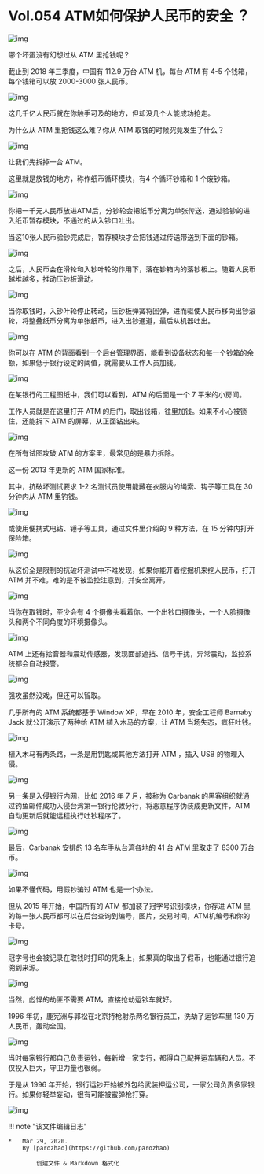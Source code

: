# Vol.054 ATM如何保护人民币的安全 ？

![img](https://mmbiz.qpic.cn/mmbiz_gif/U6yRaDu1Nab0zbv5uKqlribx04a2KwDhoJ9uQzz6SgOWMnmibLtOC3Jp0RvIjHiayyqbzXCCHib2kmmFFTEu8JiaEzg/640?wx_fmt=gif&tp=webp&wxfrom=5&wx_lazy=1)

哪个坏蛋没有幻想过从 ATM 里抢钱呢？

截止到 2018 年三季度，中国有 112.9 万台 ATM 机，每台 ATM 有 4-5 个钱箱，每个钱箱可以放 2000-3000 张人民币。

![img](https://mmbiz.qpic.cn/mmbiz_gif/U6yRaDu1Nab0zbv5uKqlribx04a2KwDhoSgvHX1SO2xE6Xdkia6Y41NZhtzCht7mNCTzPcYOQTW5iafoyfm46XT1g/640?wx_fmt=gif&tp=webp&wxfrom=5&wx_lazy=1)

这几千亿人民币就在你触手可及的地方，但却没几个人能成功抢走。

为什么从 ATM 里抢钱这么难？你从 ATM 取钱的时候究竟发生了什么？

![img](https://mmbiz.qpic.cn/mmbiz_gif/U6yRaDu1Nab0zbv5uKqlribx04a2KwDhoLmpQSxfCQXyvg74HLbNLiamrBSpdicNicz9GH0SVJmFgCZap6yLtyX2Lw/640?wx_fmt=gif&tp=webp&wxfrom=5&wx_lazy=1)

让我们先拆掉一台 ATM。

这里就是放钱的地方，称作纸币循环模块，有4 个循环钞箱和 1 个废钞箱。

![img](https://mmbiz.qpic.cn/mmbiz_gif/U6yRaDu1Nab0zbv5uKqlribx04a2KwDhowvDRdPm2hLrNicIDNeWVXQ4WJhhqyBz1BrPPwTpo5MzkGLnAiblGJMZg/640?wx_fmt=gif&tp=webp&wxfrom=5&wx_lazy=1)

你把一千元人民币放进ATM后，分钞轮会把纸币分离为单张传送，通过验钞的进入纸币暂存模块，不通过的从入钞口吐出。

当这10张人民币验钞完成后，暂存模块才会把钱通过传送带送到下面的钞箱。

![img](https://mmbiz.qpic.cn/mmbiz_gif/U6yRaDu1Nab0zbv5uKqlribx04a2KwDhoV4YLhHZZf0V4ibSvtHH3L59BDJ6o7iaVicJZacFdKiaCibA4aBsDcFvNKAQ/640?wx_fmt=gif&tp=webp&wxfrom=5&wx_lazy=1)

之后，人民币会在滑轮和入钞叶轮的作用下，落在钞箱内的落钞板上。随着人民币越堆越多，推动压钞板滑动。

![img](https://mmbiz.qpic.cn/mmbiz_gif/U6yRaDu1Nab0zbv5uKqlribx04a2KwDhoic9cfJpsSAUUkiadgd1lHKUPn1NICYBcN3ezDUhlF8yj6FKbiaQelX6OA/640?wx_fmt=gif&tp=webp&wxfrom=5&wx_lazy=1)

当你取钱时，入钞叶轮停止转动，压钞板弹簧将回弹，进而驱使人民币移向出钞滚轮，将整叠纸币分离为单张纸币，进入出钞通道，最后从机器吐出。

![img](https://mmbiz.qpic.cn/mmbiz_gif/U6yRaDu1Nab0zbv5uKqlribx04a2KwDhoXORjun3UanibltgAtCNYaibIRg6AEK83SSticAkNNQ62BeYQ0nIPpd4gA/640?wx_fmt=gif&tp=webp&wxfrom=5&wx_lazy=1)

你可以在 ATM 的背面看到一个后台管理界面，能看到设备状态和每一个钞箱的余额，如果低于银行设定的阈值，就需要从工作人员加钱。

![img](https://mmbiz.qpic.cn/mmbiz_gif/U6yRaDu1Nab0zbv5uKqlribx04a2KwDho4Mia2icpbkUvxNPWCp1SwSjIn3pRKdftqzy3WxoA4yQlw8aFXVGGtdgQ/640?wx_fmt=gif&tp=webp&wxfrom=5&wx_lazy=1)

在某银行的工程图纸中，我们可以看到，ATM 的后面是一个 7 平米的小房间。

工作人员就是在这里打开 ATM 的后门，取出钱箱，往里加钱。如果不小心被锁住，还能拆下 ATM 的屏幕，从正面钻出来。

![img](https://mmbiz.qpic.cn/mmbiz_gif/U6yRaDu1Nab0zbv5uKqlribx04a2KwDholJfm67w2BQF3A2zpa4smrviatkF3PRoR1Ew8SoLfUlEJ6rLcibNOUTiag/640?wx_fmt=gif&tp=webp&wxfrom=5&wx_lazy=1)

在所有试图攻破 ATM 的方案里，最常见的是暴力拆除。

这一份 2013 年更新的 ATM 国家标准。

其中，抗破坏测试要求 1-2 名测试员使用能藏在衣服内的绳索、钩子等工具在 30 分钟内从 ATM 里钓钱。

![img](https://mmbiz.qpic.cn/mmbiz_gif/U6yRaDu1Nab0zbv5uKqlribx04a2KwDho1n3GvpMtL1EIJOwZmlBWWUTWux9HqWCjpJiaKWMl1cvcQ9D2ChPPS9g/640?wx_fmt=gif&tp=webp&wxfrom=5&wx_lazy=1)

或使用便携式电钻、锤子等工具，通过文件里介绍的 9 种方法，在 15 分钟内打开保险箱。

![img](https://mmbiz.qpic.cn/mmbiz_gif/U6yRaDu1Nab0zbv5uKqlribx04a2KwDholYbjjkkad5ZCZb2WBYnj1cibJ5OX3UIU6u1B7ZQcN2xjG1BZGDnWfLw/640?wx_fmt=gif&tp=webp&wxfrom=5&wx_lazy=1)

从这份全是限制的抗破坏测试中不难发现，如果你能开着挖掘机来挖人民币，打开 ATM 并不难。难的是不被监控注意到，并安全离开。

![img](https://mmbiz.qpic.cn/mmbiz_gif/U6yRaDu1Nab0zbv5uKqlribx04a2KwDhopqUjxvq5T3MMQOxoazmAttNryB0rNXCn3ShgRUKFwW46wa2PIs8aqA/640?wx_fmt=gif&tp=webp&wxfrom=5&wx_lazy=1)

当你在取钱时，至少会有 4 个摄像头看着你。一个出钞口摄像头，一个人脸摄像头和两个不同角度的环境摄像头。

![img](https://mmbiz.qpic.cn/mmbiz_gif/U6yRaDu1Nab0zbv5uKqlribx04a2KwDhoblw7uW4g27sIOwEb77GtAI2tneqP4NQKiaLsV6K0hcr2cicc1mcz94Xw/640?wx_fmt=gif&tp=webp&wxfrom=5&wx_lazy=1)

ATM 上还有拾音器和震动传感器，发现面部遮挡、信号干扰，异常震动，监控系统都会自动报警。

![img](https://mmbiz.qpic.cn/mmbiz_gif/U6yRaDu1Nab0zbv5uKqlribx04a2KwDhoA9BhSjRDKwQOvKAsARXdhIN9ZMan5TaicEKC4K4TLQCltV8BtxdlPmQ/640?wx_fmt=gif&tp=webp&wxfrom=5&wx_lazy=1)

强攻虽然没戏，但还可以智取。

几乎所有的 ATM 系统都基于 Window XP，早在 2010 年，安全工程师 Barnaby Jack 就公开演示了两种给 ATM 植入木马的方案，让 ATM 当场失态，疯狂吐钱。

![img](https://mmbiz.qpic.cn/mmbiz_gif/U6yRaDu1Nab0zbv5uKqlribx04a2KwDhoc88NS8EmJL4xPG4Px46mpHEAm76J9wQRJnuT8ufQOfsZERDhNaN9Rg/640?wx_fmt=gif&tp=webp&wxfrom=5&wx_lazy=1)

植入木马有两条路，一条是用钥匙或其他方法打开 ATM ，插入 USB 的物理入侵。

![img](https://mmbiz.qpic.cn/mmbiz_gif/U6yRaDu1Nab0zbv5uKqlribx04a2KwDhoCNmspyTvdeu2lM2sicrlq2V3tE6oaI3fyewjMRWGiczDoticibbYhdibk9w/640?wx_fmt=gif&tp=webp&wxfrom=5&wx_lazy=1)

另一条是入侵银行内网，比如 2016 年 7 月，被称为 Carbanak 的黑客组织就通过钓鱼邮件成功入侵台湾第一银行伦敦分行，将恶意程序伪装成更新文件，ATM 自动更新后就能远程执行吐钞程序了。

![img](https://mmbiz.qpic.cn/mmbiz_gif/U6yRaDu1Nab0zbv5uKqlribx04a2KwDho0I4nWW1cAMVFHpnrQJ87g90KR7L8DiaMpwB8eoibalIrQcgMWup8XIcg/640?wx_fmt=gif&tp=webp&wxfrom=5&wx_lazy=1)

最后，Carbanak 安排的 13 名车手从台湾各地的 41 台 ATM 里取走了 8300 万台币。

![img](https://mmbiz.qpic.cn/mmbiz_gif/U6yRaDu1Nab0zbv5uKqlribx04a2KwDhoibpdicEKI6sfruYWSEOcicnom5SR7BdkjxdniaDialqn3uyYOMOOkGTciacw/640?wx_fmt=gif&tp=webp&wxfrom=5&wx_lazy=1)

如果不懂代码，用假钞骗过 ATM 也是一个办法。

但从 2015 年开始，中国所有的 ATM 都加装了冠字号识别模块，你存进 ATM 里的每一张人民币都可以在后台查询到编号，图片，交易时间，ATM机编号和你的卡号。

![img](https://mmbiz.qpic.cn/mmbiz_gif/U6yRaDu1Nab0zbv5uKqlribx04a2KwDhocgv2ePK1jMPDrUXL5a03ibO90GWyIshOqbIibZicLoibnuMPrs9PjrwSyQ/640?wx_fmt=gif&tp=webp&wxfrom=5&wx_lazy=1)

冠字号也会被记录在取钱时打印的凭条上，如果真的取出了假币，也能通过银行追溯到来源。

![img](https://mmbiz.qpic.cn/mmbiz_gif/U6yRaDu1Nab0zbv5uKqlribx04a2KwDhoUWMCz09PguAaZHG5d4NFME5JgelHn42pGOCIm08UoiaAMTwPqF2kabA/640?wx_fmt=gif&tp=webp&wxfrom=5&wx_lazy=1)

当然，彪悍的劫匪不需要 ATM，直接抢劫运钞车就好。

1996 年初，鹿宪洲与郭松在北京持枪射杀两名银行员工，洗劫了运钞车里 130 万人民币，轰动全国。

![img](https://mmbiz.qpic.cn/mmbiz_gif/U6yRaDu1Nab0zbv5uKqlribx04a2KwDhoVcsCUBpOuXXT5O0poXzQUfga4XjxicxbDcmIRv5e6UJCPy1AUKQg3sA/640?wx_fmt=gif&tp=webp&wxfrom=5&wx_lazy=1)

当时每家银行都自己负责运钞，每新增一家支行，都得自己配押运车辆和人员。不仅投入巨大，守卫力量也很弱。

于是从 1996 年开始，银行运钞开始被外包给武装押运公司，一家公司负责多家银行。如果你轻举妄动，很有可能被霰弹枪打穿。

![img](https://mmbiz.qpic.cn/mmbiz_gif/U6yRaDu1Nab0zbv5uKqlribx04a2KwDhoasiatWJNuM8cLvicnicbTsPhJuiak8w37846aHpX7GU8eRdU0OGfo1Uticw/640?wx_fmt=gif&tp=webp&wxfrom=5&wx_lazy=1)

!!! note "该文件编辑日志"

	* 	Mar 29, 2020.
		By [parozhao](https://github.com/parozhao)
	
			创建文件 & Markdown 格式化
